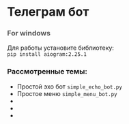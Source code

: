 # Телеграм бот

### <font color="#555">For windows</font>

Для работы установите библиотеку:  
<code>pip install aiogram:2.25.1</code>  

### Рассмотренные темы:
* Простой эхо бот <code>simple_echo_bot.py</code>
* Простое меню <code>simple_menu_bot.py</code>
* 
* 
* 